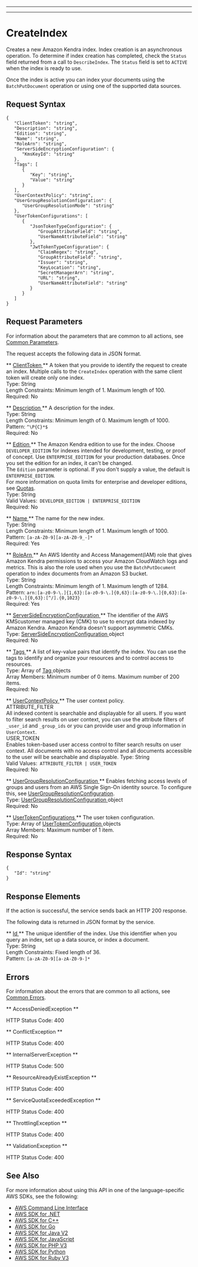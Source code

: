 --------

--------

# CreateIndex<a name="API_CreateIndex"></a>

Creates a new Amazon Kendra index\. Index creation is an asynchronous operation\. To determine if index creation has completed, check the `Status` field returned from a call to `DescribeIndex`\. The `Status` field is set to `ACTIVE` when the index is ready to use\.

Once the index is active you can index your documents using the `BatchPutDocument` operation or using one of the supported data sources\. 

## Request Syntax<a name="API_CreateIndex_RequestSyntax"></a>

```
{
   "ClientToken": "string",
   "Description": "string",
   "Edition": "string",
   "Name": "string",
   "RoleArn": "string",
   "ServerSideEncryptionConfiguration": { 
      "KmsKeyId": "string"
   },
   "Tags": [ 
      { 
         "Key": "string",
         "Value": "string"
      }
   ],
   "UserContextPolicy": "string",
   "UserGroupResolutionConfiguration": { 
      "UserGroupResolutionMode": "string"
   },
   "UserTokenConfigurations": [ 
      { 
         "JsonTokenTypeConfiguration": { 
            "GroupAttributeField": "string",
            "UserNameAttributeField": "string"
         },
         "JwtTokenTypeConfiguration": { 
            "ClaimRegex": "string",
            "GroupAttributeField": "string",
            "Issuer": "string",
            "KeyLocation": "string",
            "SecretManagerArn": "string",
            "URL": "string",
            "UserNameAttributeField": "string"
         }
      }
   ]
}
```

## Request Parameters<a name="API_CreateIndex_RequestParameters"></a>

For information about the parameters that are common to all actions, see [Common Parameters](CommonParameters.md)\.

The request accepts the following data in JSON format\.

 ** [ ClientToken ](#API_CreateIndex_RequestSyntax) **   <a name="Kendra-CreateIndex-request-ClientToken"></a>
A token that you provide to identify the request to create an index\. Multiple calls to the `CreateIndex` operation with the same client token will create only one index\.  
Type: String  
Length Constraints: Minimum length of 1\. Maximum length of 100\.  
Required: No

 ** [ Description ](#API_CreateIndex_RequestSyntax) **   <a name="Kendra-CreateIndex-request-Description"></a>
A description for the index\.  
Type: String  
Length Constraints: Minimum length of 0\. Maximum length of 1000\.  
Pattern: `^\P{C}*$`   
Required: No

 ** [ Edition ](#API_CreateIndex_RequestSyntax) **   <a name="Kendra-CreateIndex-request-Edition"></a>
The Amazon Kendra edition to use for the index\. Choose `DEVELOPER_EDITION` for indexes intended for development, testing, or proof of concept\. Use `ENTERPRISE_EDITION` for your production databases\. Once you set the edition for an index, it can't be changed\.  
The `Edition` parameter is optional\. If you don't supply a value, the default is `ENTERPRISE_EDITION`\.  
For more information on quota limits for enterprise and developer editions, see [Quotas](https://docs.aws.amazon.com/kendra/latest/dg/quotas.html)\.  
Type: String  
Valid Values:` DEVELOPER_EDITION | ENTERPRISE_EDITION`   
Required: No

 ** [ Name ](#API_CreateIndex_RequestSyntax) **   <a name="Kendra-CreateIndex-request-Name"></a>
The name for the new index\.  
Type: String  
Length Constraints: Minimum length of 1\. Maximum length of 1000\.  
Pattern: `[a-zA-Z0-9][a-zA-Z0-9_-]*`   
Required: Yes

 ** [ RoleArn ](#API_CreateIndex_RequestSyntax) **   <a name="Kendra-CreateIndex-request-RoleArn"></a>
An AWS Identity and Access Management\(IAM\) role that gives Amazon Kendra permissions to access your Amazon CloudWatch logs and metrics\. This is also the role used when you use the `BatchPutDocument` operation to index documents from an Amazon S3 bucket\.  
Type: String  
Length Constraints: Minimum length of 1\. Maximum length of 1284\.  
Pattern: `arn:[a-z0-9-\.]{1,63}:[a-z0-9-\.]{0,63}:[a-z0-9-\.]{0,63}:[a-z0-9-\.]{0,63}:[^/].{0,1023}`   
Required: Yes

 ** [ ServerSideEncryptionConfiguration ](#API_CreateIndex_RequestSyntax) **   <a name="Kendra-CreateIndex-request-ServerSideEncryptionConfiguration"></a>
The identifier of the AWS KMScustomer managed key \(CMK\) to use to encrypt data indexed by Amazon Kendra\. Amazon Kendra doesn't support asymmetric CMKs\.  
Type: [ ServerSideEncryptionConfiguration ](API_ServerSideEncryptionConfiguration.md) object  
Required: No

 ** [ Tags ](#API_CreateIndex_RequestSyntax) **   <a name="Kendra-CreateIndex-request-Tags"></a>
A list of key\-value pairs that identify the index\. You can use the tags to identify and organize your resources and to control access to resources\.  
Type: Array of [ Tag ](API_Tag.md) objects  
Array Members: Minimum number of 0 items\. Maximum number of 200 items\.  
Required: No

 ** [ UserContextPolicy ](#API_CreateIndex_RequestSyntax) **   <a name="Kendra-CreateIndex-request-UserContextPolicy"></a>
The user context policy\.    
ATTRIBUTE\_FILTER  
All indexed content is searchable and displayable for all users\. If you want to filter search results on user context, you can use the attribute filters of `_user_id` and `_group_ids` or you can provide user and group information in `UserContext`\.   
USER\_TOKEN  
Enables token\-based user access control to filter search results on user context\. All documents with no access control and all documents accessible to the user will be searchable and displayable\. 
Type: String  
Valid Values:` ATTRIBUTE_FILTER | USER_TOKEN`   
Required: No

 ** [ UserGroupResolutionConfiguration ](#API_CreateIndex_RequestSyntax) **   <a name="Kendra-CreateIndex-request-UserGroupResolutionConfiguration"></a>
Enables fetching access levels of groups and users from an AWS Single Sign\-On identity source\. To configure this, see [UserGroupResolutionConfiguration](https://docs.aws.amazon.com/kendra/latest/dg/API_UserGroupResolutionConfiguration.html)\.  
Type: [ UserGroupResolutionConfiguration ](API_UserGroupResolutionConfiguration.md) object  
Required: No

 ** [ UserTokenConfigurations ](#API_CreateIndex_RequestSyntax) **   <a name="Kendra-CreateIndex-request-UserTokenConfigurations"></a>
The user token configuration\.  
Type: Array of [ UserTokenConfiguration ](API_UserTokenConfiguration.md) objects  
Array Members: Maximum number of 1 item\.  
Required: No

## Response Syntax<a name="API_CreateIndex_ResponseSyntax"></a>

```
{
   "Id": "string"
}
```

## Response Elements<a name="API_CreateIndex_ResponseElements"></a>

If the action is successful, the service sends back an HTTP 200 response\.

The following data is returned in JSON format by the service\.

 ** [ Id ](#API_CreateIndex_ResponseSyntax) **   <a name="Kendra-CreateIndex-response-Id"></a>
The unique identifier of the index\. Use this identifier when you query an index, set up a data source, or index a document\.  
Type: String  
Length Constraints: Fixed length of 36\.  
Pattern: `[a-zA-Z0-9][a-zA-Z0-9-]*` 

## Errors<a name="API_CreateIndex_Errors"></a>

For information about the errors that are common to all actions, see [Common Errors](CommonErrors.md)\.

 ** AccessDeniedException **   
  
HTTP Status Code: 400

 ** ConflictException **   
  
HTTP Status Code: 400

 ** InternalServerException **   
  
HTTP Status Code: 500

 ** ResourceAlreadyExistException **   
  
HTTP Status Code: 400

 ** ServiceQuotaExceededException **   
  
HTTP Status Code: 400

 ** ThrottlingException **   
  
HTTP Status Code: 400

 ** ValidationException **   
  
HTTP Status Code: 400

## See Also<a name="API_CreateIndex_SeeAlso"></a>

For more information about using this API in one of the language\-specific AWS SDKs, see the following:
+  [ AWS Command Line Interface](https://docs.aws.amazon.com/goto/aws-cli/kendra-2019-02-03/CreateIndex) 
+  [ AWS SDK for \.NET](https://docs.aws.amazon.com/goto/DotNetSDKV3/kendra-2019-02-03/CreateIndex) 
+  [ AWS SDK for C\+\+](https://docs.aws.amazon.com/goto/SdkForCpp/kendra-2019-02-03/CreateIndex) 
+  [ AWS SDK for Go](https://docs.aws.amazon.com/goto/SdkForGoV1/kendra-2019-02-03/CreateIndex) 
+  [ AWS SDK for Java V2](https://docs.aws.amazon.com/goto/SdkForJavaV2/kendra-2019-02-03/CreateIndex) 
+  [ AWS SDK for JavaScript](https://docs.aws.amazon.com/goto/AWSJavaScriptSDK/kendra-2019-02-03/CreateIndex) 
+  [ AWS SDK for PHP V3](https://docs.aws.amazon.com/goto/SdkForPHPV3/kendra-2019-02-03/CreateIndex) 
+  [ AWS SDK for Python](https://docs.aws.amazon.com/goto/boto3/kendra-2019-02-03/CreateIndex) 
+  [ AWS SDK for Ruby V3](https://docs.aws.amazon.com/goto/SdkForRubyV3/kendra-2019-02-03/CreateIndex) 